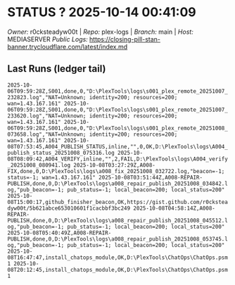 # STATUS ? 2025-10-14 00:41:09

*Owner:* r0cksteadyw00t  |  *Repo:* plex-logs  |  *Branch:* main  |  *Host:* MEDIASERVER
*Public Logs:* https://closing-pill-stan-banner.trycloudflare.com/latest/index.md

## Last Runs (ledger tail)

``
2025-10-06T09:59:28Z,S001,done,0,"D:\PlexTools\logs\s001_plex_remote_20251007_232823.log","NAT=Unknown; identity=200; resources=200; wan=1.43.167.161"
2025-10-06T09:59:28Z,S001,done,0,"D:\PlexTools\logs\s001_plex_remote_20251007_233620.log","NAT=Unknown; identity=200; resources=200; wan=1.43.167.161"
2025-10-06T09:59:28Z,S001,done,0,"D:\PlexTools\logs\s001_plex_remote_20251008_073658.log","NAT=Unknown; identity=200; resources=200; wan=1.43.167.161"
2025-10-08T07:53:45,A004_PUBLISH_STATUS,inline,"",0,OK,D:\PlexTools\logs\A004_publish_status_20251008_075316.log
2025-10-08T08:09:42,A004_VERIFY,inline,"",2,FAIL,D:\PlexTools\logs\A004_verify_20251008_080941.log
2025-10-08T03:27:29Z,A008-FIX,done,0,D:\PlexTools\logs\a008_fix_20251008_032722.log,"beacon=-1; status=-1; wan=1.43.167.161"
2025-10-08T03:51:44Z,A008-REPAIR-PUBLISH,done,0,D:\PlexTools\logs\a008_repair_publish_20251008_034842.log,"pub_beacon=-1; pub_status=-1; local_beacon=200; local_status=200"
2025-10-08T15:00:17,github_finisher_beacon,OK,https://gist.github.com/r0cksteadyw00t/5b621abce653010601f1cacbbf3bc249
2025-10-08T04:58:14Z,A008-REPAIR-PUBLISH,done,0,D:\PlexTools\logs\a008_repair_publish_20251008_045512.log,"pub_beacon=-1; pub_status=-1; local_beacon=200; local_status=200"
2025-10-08T05:40:49Z,A008-REPAIR-PUBLISH,done,0,D:\PlexTools\logs\a008_repair_publish_20251008_053745.log,"pub_beacon=-1; pub_status=-1; local_beacon=200; local_status=200"
2025-10-08T16:47:47,install_chatops_module,OK,D:\PlexTools\ChatOps\ChatOps.psm1
2025-10-08T20:12:45,install_chatops_module,OK,D:\PlexTools\ChatOps\ChatOps.psm1
``